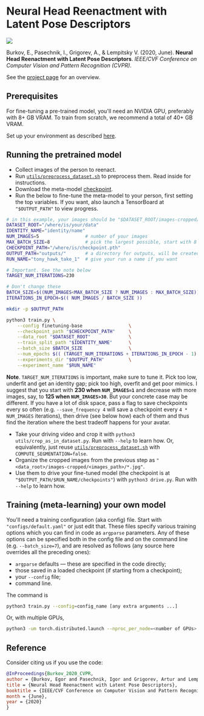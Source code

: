 # Neural Head Reenactment with Latent Pose Descriptors

![](https://user-images.githubusercontent.com/9570420/94962966-0a8bb900-0500-11eb-90ee-3315368019b8.png)

Burkov, E., Pasechnik, I., Grigorev, A., & Lempitsky V. (2020, June). **Neural Head Reenactment with Latent Pose Descriptors**. *IEEE/CVF Conference on Computer Vision and Pattern Recognition (CVPR)*.

See the [project page](https://saic-violet.github.io/latent-pose-reenactment/) for an overview.

## Prerequisites

For fine-tuning a pre-trained model, you'll need an NVIDIA GPU, preferably with 8+ GB VRAM. To train from scratch, we recommend a total of 40+ GB VRAM.

Set up your environment as described [here](INSTALL.md).

## Running the pretrained model

* Collect images of the person to reenact.
* Run [`utils/preprocess_dataset.sh`](utils/preprocess_dataset.sh) to preprocess them. Read inside for instructions.
* Download the meta-model [checkpoint](https://drive.google.com/file/d/1QIVDRgtc_Fkaz9M4kewLU-TAFwJm7fvT/view?usp=sharing).
* Run the below to fine-tune the meta-model to your person, first setting the top variables. If you want, also launch a TensorBoard at `"$OUTPUT_PATH"` to view progress.

```bash
# in this example, your images should be "$DATASET_ROOT/images-cropped/$IDENTITY_NAME/*.jpg"
DATASET_ROOT="/where/is/your/data"
IDENTITY_NAME="identity/name"
NUM_IMAGES=5                 # number of your images
MAX_BATCH_SIZE=8             # pick the largest possible, start with 8 and decrease until it fits in VRAM
CHECKPOINT_PATH="/where/is/checkpoint.pth"
OUTPUT_PATH="outputs/"       # a directory for outputs, will be created
RUN_NAME="tony_hawk_take_1"  # give your run a name if you want

# Important. See the note below
TARGET_NUM_ITERATIONS=230

# Don't change these
BATCH_SIZE=$((NUM_IMAGES<MAX_BATCH_SIZE ? NUM_IMAGES : MAX_BATCH_SIZE))
ITERATIONS_IN_EPOCH=$(( NUM_IMAGES / BATCH_SIZE ))

mkdir -p $OUTPUT_PATH

python3 train.py \
    --config finetuning-base                 \
    --checkpoint_path "$CHECKPOINT_PATH"     \
    --data_root "$DATASET_ROOT"              \
    --train_split_path "$IDENTITY_NAME"      \
    --batch_size $BATCH_SIZE                 \
    --num_epochs $(( (TARGET_NUM_ITERATIONS + ITERATIONS_IN_EPOCH - 1) / ITERATIONS_IN_EPOCH )) \
    --experiments_dir "$OUTPUT_PATH"         \
    --experiment_name "$RUN_NAME"
```

**Note**. `TARGET_NUM_ITERATIONS` is important, make sure to tune it. Pick too low, underfit and get an identity gap; pick too high, overfit and get poor mimics. I suggest that you start with **230 when `NUM_IMAGES=1`** and decrease with more images, say, to **125 when `NUM_IMAGES>30`**. But your concrete case may be different. If you have a lot of disk space, pass a flag to save checkpoints every so often (e.g. `--save_frequency 4` will save a checkpoint every `4 * NUM_IMAGES` iterations), then drive (see below how) each of them and thus find the iteration where the best tradeoff happens for your avatar.

* Take your driving video and crop it with `python3 utils/crop_as_in_dataset.py`. Run with `--help` to learn how. Or, equivalently, just reuse [`utils/preprocess_dataset.sh`](utils/preprocess_dataset.sh) with `COMPUTE_SEGMENTATION=false`.
* Organize the cropped images from the previous step as `"<data_root>/images-cropped/<images_path>/*.jpg"`.
* Use them to drive your fine-tuned model (the checkpoint is at `"$OUTPUT_PATH/$RUN_NAME/checkpoints"`) with `python3 drive.py`. Run with `--help` to learn how.

## Training (meta-learning) your own model

You'll need a training configuration (aka config) file. Start with `"configs/default.yaml"` or just edit that. These files specify various training options which you can find in code as `argparse` parameters. Any of these options can be specified both in the config file and on the command line (e.g. `--batch_size=7`), and are resolved as follows (any source here overrides all the preceding ones):

* `argparse` defaults — these are specified in the code directly;
* those saved in a loaded checkpoint (if starting from a checkpoint);
* your `--config` file;
* command line.

The command is

```bash
python3 train.py --config=config_name [any extra arguments ...]
```

Or, with multiple GPUs,

```bash
python3 -um torch.distributed.launch --nproc_per_node=<number of GPUs> train.py --config=config_name [any extra arguments ...]
```

## Reference

Consider citing us if you use the code:

```bibtex
@InProceedings{Burkov_2020_CVPR,
author = {Burkov, Egor and Pasechnik, Igor and Grigorev, Artur and Lempitsky, Victor},
title = {Neural Head Reenactment with Latent Pose Descriptors},
booktitle = {IEEE/CVF Conference on Computer Vision and Pattern Recognition (CVPR)},
month = {June},
year = {2020}
}
```

